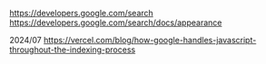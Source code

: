 https://developers.google.com/search
https://developers.google.com/search/docs/appearance


2024/07 https://vercel.com/blog/how-google-handles-javascript-throughout-the-indexing-process

